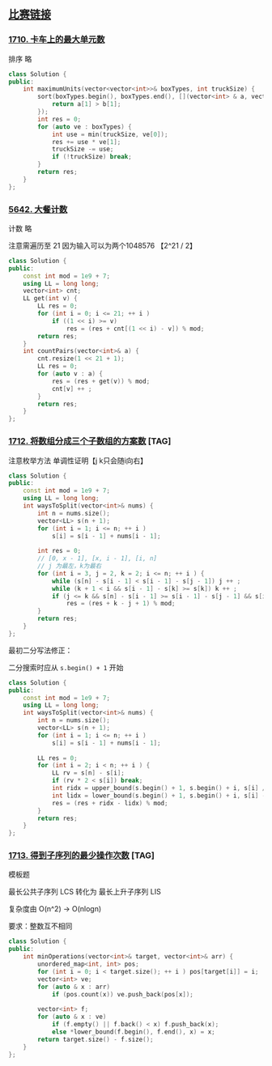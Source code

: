 ## [比赛链接](https://leetcode.cn/contest/weekly-contest-222/)


### [1710. 卡车上的最大单元数](https://leetcode.cn/problems/maximum-units-on-a-truck/)

排序 略

```c++
class Solution {
public:
    int maximumUnits(vector<vector<int>>& boxTypes, int truckSize) {
        sort(boxTypes.begin(), boxTypes.end(), [](vector<int> & a, vector<int> & b){
            return a[1] > b[1];
        });
        int res = 0;
        for (auto ve : boxTypes) {
            int use = min(truckSize, ve[0]);
            res += use * ve[1];
            truckSize -= use;
            if (!truckSize) break;
        }
        return res;
    }
};
```


### [5642. 大餐计数](https://leetcode.cn/problems/count-good-meals/)

计数 略

注意需遍历至 21 因为输入可以为两个1048576 【2^21 / 2】

```c++
class Solution {
public:
    const int mod = 1e9 + 7;
    using LL = long long;
    vector<int> cnt;
    LL get(int v) {
        LL res = 0;
        for (int i = 0; i <= 21; ++ i )
            if ((1 << i) >= v)
                res = (res + cnt[(1 << i) - v]) % mod;
        return res;
    }
    int countPairs(vector<int>& a) {
        cnt.resize(1 << 21 + 1);
        LL res = 0;
        for (auto v : a) {
            res = (res + get(v)) % mod;
            cnt[v] ++ ;
        }
        return res;
    }
};
```

### [1712. 将数组分成三个子数组的方案数](https://leetcode.cn/problems/ways-to-split-array-into-three-subarrays/) [TAG]

注意枚举方法 单调性证明【j k只会随i向右】

```c++
class Solution {
public:
    const int mod = 1e9 + 7;
    using LL = long long;
    int waysToSplit(vector<int>& nums) {
        int n = nums.size();
        vector<LL> s(n + 1);
        for (int i = 1; i <= n; ++ i )
            s[i] = s[i - 1] + nums[i - 1];
        
        int res = 0;
        // [0, x - 1], [x, i - 1], [i, n]
        // j 为最左，k为最右
        for (int i = 3, j = 2, k = 2; i <= n; ++ i ) {
            while (s[n] - s[i - 1] < s[i - 1] - s[j - 1]) j ++ ;
            while (k + 1 < i && s[i - 1] - s[k] >= s[k]) k ++ ;
            if (j <= k && s[n] - s[i - 1] >= s[i - 1] - s[j - 1] && s[i - 1] - s[k - 1] >= s[k - 1])
                res = (res + k - j + 1) % mod;
        }
        return res;
    }
};
```

最初二分写法修正：

二分搜索时应从 `s.begin() + 1` 开始

```c++
class Solution {
public:
    const int mod = 1e9 + 7;
    using LL = long long;
    int waysToSplit(vector<int>& nums) {
        int n = nums.size();
        vector<LL> s(n + 1);
        for (int i = 1; i <= n; ++ i )
            s[i] = s[i - 1] + nums[i - 1];
        
        LL res = 0;
        for (int i = 2; i < n; ++ i ) {
            LL rv = s[n] - s[i];
            if (rv * 2 < s[i]) break;
            int ridx = upper_bound(s.begin() + 1, s.begin() + i, s[i] / 2) - s.begin();     // 保证 left <= mid
            int lidx = lower_bound(s.begin() + 1, s.begin() + i, s[i] - rv) - s.begin();    // 保证 mid <= right
            res = (res + ridx - lidx) % mod;
        }
        return res;
    }
};
```

### [1713. 得到子序列的最少操作次数](https://leetcode.cn/problems/minimum-operations-to-make-a-subsequence/) [TAG]

模板题

最长公共子序列 LCS 转化为 最长上升子序列 LIS

复杂度由 O(n^2) -> O(nlogn)

要求：整数互不相同

```c++
class Solution {
public:
    int minOperations(vector<int>& target, vector<int>& arr) {
        unordered_map<int, int> pos;
        for (int i = 0; i < target.size(); ++ i ) pos[target[i]] = i;   // target无重复数组
        vector<int> ve;
        for (auto & x : arr)
            if (pos.count(x)) ve.push_back(pos[x]);
        
        vector<int> f;
        for (auto & x : ve)
            if (f.empty() || f.back() < x) f.push_back(x);
            else *lower_bound(f.begin(), f.end(), x) = x;
        return target.size() - f.size();
    }
};
```
